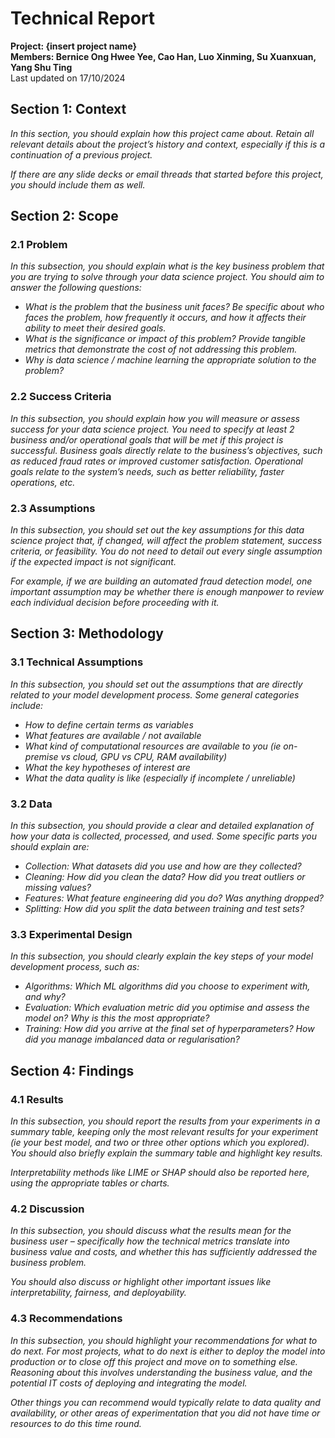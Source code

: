 # Technical Report

**Project: {insert project name}**  
**Members: Bernice Ong Hwee Yee, Cao Han, Luo Xinming, Su Xuanxuan, Yang Shu Ting**  
Last updated on 17/10/2024

## Section 1: Context

*In this section, you should explain how this project came about. Retain all relevant details about the project’s history and context, especially if this is a continuation of a previous project.*

*If there are any slide decks or email threads that started before this project, you should include them as well.*

## Section 2: Scope

### 2.1 Problem

*In this subsection, you should explain what is the key business problem that you are trying to solve through your data science project. You should aim to answer the following questions:*

* *What is the problem that the business unit faces? Be specific about who faces the problem, how frequently it occurs, and how it affects their ability to meet their desired goals.*
* *What is the significance or impact of this problem? Provide tangible metrics that demonstrate the cost of not addressing this problem.*
* *Why is data science / machine learning the appropriate solution to the problem?*

### 2.2 Success Criteria

*In this subsection, you should explain how you will measure or assess success for your data science project. You need to specify at least 2 business and/or operational goals that will be met if this project is successful. Business goals directly relate to the business’s objectives, such as reduced fraud rates or improved customer satisfaction. Operational goals relate to the system’s needs, such as better reliability, faster operations, etc.*

### 2.3 Assumptions

*In this subsection, you should set out the key assumptions for this data science project that, if changed, will affect the problem statement, success criteria, or feasibility. You do not need to detail out every single assumption if the expected impact is not significant.*

*For example, if we are building an automated fraud detection model, one important assumption may be whether there is enough manpower to review each individual decision before proceeding with it.*

## Section 3: Methodology

### 3.1 Technical Assumptions

*In this subsection, you should set out the assumptions that are directly related to your model development process. Some general categories include:*
* *How to define certain terms as variables*
* *What features are available / not available*
* *What kind of computational resources are available to you (ie on-premise vs cloud, GPU vs CPU, RAM availability)*
* *What the key hypotheses of interest are*
* *What the data quality is like (especially if incomplete / unreliable)*

### 3.2 Data

*In this subsection, you should provide a clear and detailed explanation of how your data is collected, processed, and used. Some specific parts you should explain are:*
* *Collection: What datasets did you use and how are they collected?*
* *Cleaning: How did you clean the data? How did you treat outliers or missing values?*
* *Features: What feature engineering did you do? Was anything dropped?*
* *Splitting: How did you split the data between training and test sets?*

### 3.3 Experimental Design

*In this subsection, you should clearly explain the key steps of your model development process, such as:*
* *Algorithms: Which ML algorithms did you choose to experiment with, and why?*
* *Evaluation: Which evaluation metric did you optimise and assess the model on? Why is this the most appropriate?*
* *Training: How did you arrive at the final set of hyperparameters? How did you manage imbalanced data or regularisation?*

## Section 4: Findings

### 4.1 Results

*In this subsection, you should report the results from your experiments in a summary table, keeping only the most relevant results for your experiment (ie your best model, and two or three other options which you explored). You should also briefly explain the summary table and highlight key results.*

*Interpretability methods like LIME or SHAP should also be reported here, using the appropriate tables or charts.*

### 4.2 Discussion

*In this subsection, you should discuss what the results mean for the business user – specifically how the technical metrics translate into business value and costs, and whether this has sufficiently addressed the business problem.*

*You should also discuss or highlight other important issues like interpretability, fairness, and deployability.*

### 4.3 Recommendations

*In this subsection, you should highlight your recommendations for what to do next. For most projects, what to do next is either to deploy the model into production or to close off this project and move on to something else. Reasoning about this involves understanding the business value, and the potential IT costs of deploying and integrating the model.*

*Other things you can recommend would typically relate to data quality and availability, or other areas of experimentation that you did not have time or resources to do this time round.*

